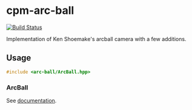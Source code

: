 cpm-arc-ball
============

[![Build Status](https://travis-ci.org/iauns/cpm-arc-ball.png)](https://travis-ci.org/iauns/cpm-arc-ball)

Implementation of Ken Shoemake's arcball camera with a few additions.

Usage
-----

```c++
#include <arc-ball/ArcBall.hpp>
```

### ArcBall

See [documentation](http://iauns.github.io/cpm-arc-ball/class_c_p_m___a_r_c___b_a_l_l___n_s_1_1_arc_ball.html).

